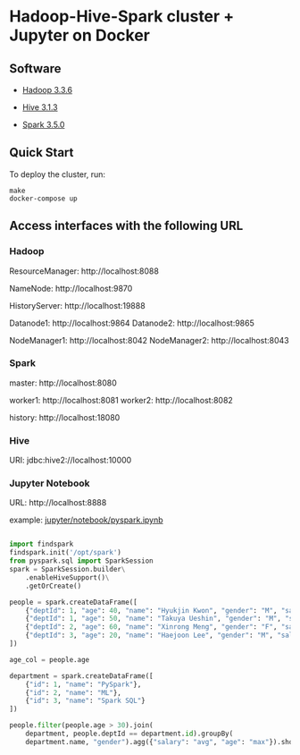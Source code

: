 # Hadoop-Hive-Spark cluster + Jupyter on Docker

## Software

* [Hadoop 3.3.6](https://hadoop.apache.org/)

* [Hive 3.1.3](http://hive.apache.org/)

* [Spark 3.5.0](https://spark.apache.org/)

## Quick Start

To deploy the cluster, run:
```
make
docker-compose up
```

## Access interfaces with the following URL

### Hadoop

ResourceManager: http://localhost:8088

NameNode: http://localhost:9870

HistoryServer: http://localhost:19888

Datanode1: http://localhost:9864
Datanode2: http://localhost:9865

NodeManager1: http://localhost:8042
NodeManager2: http://localhost:8043

### Spark
master: http://localhost:8080

worker1: http://localhost:8081
worker2: http://localhost:8082

history: http://localhost:18080

### Hive
URI: jdbc:hive2://localhost:10000

### Jupyter Notebook
URL: http://localhost:8888

example: [jupyter/notebook/pyspark.ipynb](jupyter/notebook/pyspark.ipynb)

```python

import findspark
findspark.init('/opt/spark')
from pyspark.sql import SparkSession
spark = SparkSession.builder\
    .enableHiveSupport()\
    .getOrCreate()

people = spark.createDataFrame([
    {"deptId": 1, "age": 40, "name": "Hyukjin Kwon", "gender": "M", "salary": 50},
    {"deptId": 1, "age": 50, "name": "Takuya Ueshin", "gender": "M", "salary": 100},
    {"deptId": 2, "age": 60, "name": "Xinrong Meng", "gender": "F", "salary": 150},
    {"deptId": 3, "age": 20, "name": "Haejoon Lee", "gender": "M", "salary": 200}
])

age_col = people.age

department = spark.createDataFrame([
    {"id": 1, "name": "PySpark"},
    {"id": 2, "name": "ML"},
    {"id": 3, "name": "Spark SQL"}
])

people.filter(people.age > 30).join(
    department, people.deptId == department.id).groupBy(
    department.name, "gender").agg({"salary": "avg", "age": "max"}).show()
```